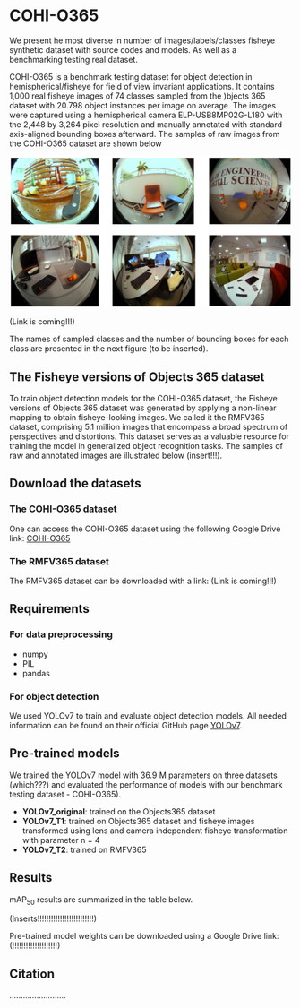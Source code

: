 # COHI-O365
We present he most diverse in number of images/labels/classes fisheye synthetic dataset with source codes and models. As well as a benchmarking testing real dataset.

COHI-O365 is a benchmark testing dataset for object detection in hemispherical/fisheye  for field of view invariant applications. It contains 1,000 real fisheye images of 74 classes sampled from the )bjects 365 dataset with 20.798 object instances per image on average. The images were captured using a hemispherical camera ELP-USB8MP02G-L180 with the 2,448 by 3,264 pixel resolution and manually annotated with standard axis-aligned bounding boxes afterward. The samples of raw images from the COHI-O365 dataset are shown below 

<img src="https://github.com/IS2AI/COHI-O365/blob/main/pictures/COHI-365 Sample Images.png" width="750">

(Link is coming!!!)

The names of sampled classes and the number of bounding boxes for each class are presented in the next figure (to be inserted).

## The Fisheye versions of Objects 365 dataset
To train object detection models for the COHI-O365 dataset, the Fisheye versions of Objects 365 dataset was generated by applying a non-linear mapping to obtain fisheye-looking images. We called it the RMFV365 dataset, comprising 5.1 million images that encompass a broad spectrum of perspectives and distortions. This dataset serves as a valuable resource for training the model in generalized object recognition tasks. The samples of raw and annotated images are illustrated below (insert!!!).

## Download the datasets
### The COHI-O365 dataset
One can access the COHI-O365 dataset using the following Google Drive link: [COHI-O365](https://drive.google.com/file/d/18O-_tdxNE7xcd6x9yTrD6-SH8i-HIkfB/view?usp=drive_link)

### The RMFV365 dataset
The RMFV365 dataset can be downloaded with a link: (Link is coming!!!)


## Requirements
### For data preprocessing
* numpy
* PIL
* pandas

### For object detection
We used YOLOv7 to train and evaluate object detection models. All needed information can be found on their official GitHub page 
[YOLOv7](https://github.com/WongKinYiu/yolov7). 

## Pre-trained models
We trained the YOLOv7 model with 36.9 M parameters on three datasets (which???) and evaluated the performance of models with our benchmark testing dataset - COHI-O365).



- **YOLOv7_original**: trained on the Objects365 dataset
- **YOLOv7_T1**: trained on Objects365 dataset and fisheye images transformed using lens and camera independent fisheye transformation with parameter n = 4
- **YOLOv7_T2**: trained on RMFV365



## Results

mAP<sub>50</sub> results are summarized in the table below.

(Inserts!!!!!!!!!!!!!!!!!!!!!!!!!)


Pre-trained model weights can be downloaded using a Google Drive link:  (!!!!!!!!!!!!!!!!!!!!)


## Citation

.........................



